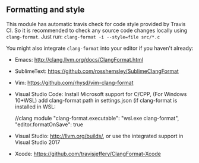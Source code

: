 ## Formatting and style
This module has automatic travis check for code style provided by Travis CI.
So it is recommended to check any source code changes locally using `clang-format`.
Just run:
`clang-format -i --style=file src/*.c`

You might also integrate `clang-format` into your editor if you haven't already:
- Emacs: http://clang.llvm.org/docs/ClangFormat.html
- SublimeText: https://github.com/rosshemsley/SublimeClangFormat
- Vim: https://github.com/rhysd/vim-clang-format
- Visual Studio Code: Install Microsoft support for C/CPP, (For Windows 10+WSL) add clang-format path in settings.json (if clang-format is installed in WSL:

    //clang module
    "clang-format.executable": "wsl.exe clang-format",
    "editor.formatOnSave": true
- Visual Studio: http://llvm.org/builds/, or use the integrated support in Visual Studio 2017
- Xcode: https://github.com/travisjeffery/ClangFormat-Xcode

